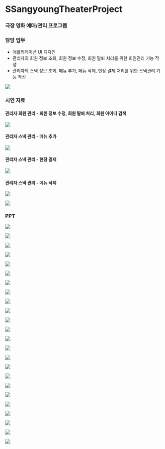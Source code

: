 # SSangyoungTheaterProject
### 극장 영화 예매/관리 프로그램

### 담당 업무
- 애플리케이션 UI 디자인
- 관리자의 회원 정보 조회, 회원 정보 수정, 회원 탈퇴 처리를 위한 회원관리 기능 작성
- 관리자의 스낵 정보 조회, 메뉴 추가, 메뉴 삭제, 현장 결제 처리를 위한 스낵관리 기능 작성

![](https://github.com/rlawjddbs/SSangyoungTheaterProject/blob/master/readme_resource/common/slicer.png)


### 시연 자료

#### 관리자 회원 관리 - 회원 정보 수정, 회원 탈퇴 처리, 회원 아이디 검색
![](https://github.com/rlawjddbs/SSangyoungTheaterProject/blob/master/readme_resource/admin_member_manager1.gif)


#### 관리자 스낵 관리 - 메뉴 추가
![](https://github.com/rlawjddbs/SSangyoungTheaterProject/blob/master/readme_resource/admin_snack_manager1.gif)

#### 관리자 스낵 관리 - 현장 결제
![](https://github.com/rlawjddbs/SSangyoungTheaterProject/blob/master/readme_resource/admin_snack_manager2.gif)

#### 관리자 스낵 관리 - 메뉴 삭제
![](https://github.com/rlawjddbs/SSangyoungTheaterProject/blob/master/readme_resource/admin_snack_manager3.gif)

![](https://github.com/rlawjddbs/SSangyoungTheaterProject/blob/master/readme_resource/common/slicer.png)

### PPT
![](https://github.com/rlawjddbs/SSangyoungTheaterProject/blob/master/readme_resource/ppt/1.jpg)

![](https://github.com/rlawjddbs/SSangyoungTheaterProject/blob/master/readme_resource/ppt/3.jpg)

![](https://github.com/rlawjddbs/SSangyoungTheaterProject/blob/master/readme_resource/ppt/20.jpg)

![](https://github.com/rlawjddbs/SSangyoungTheaterProject/blob/master/readme_resource/ppt/21.jpg)

![](https://github.com/rlawjddbs/SSangyoungTheaterProject/blob/master/readme_resource/ppt/22.jpg)

![](https://github.com/rlawjddbs/SSangyoungTheaterProject/blob/master/readme_resource/ppt/23.jpg)

![](https://github.com/rlawjddbs/SSangyoungTheaterProject/blob/master/readme_resource/ppt/24.jpg)

![](https://github.com/rlawjddbs/SSangyoungTheaterProject/blob/master/readme_resource/ppt/43.jpg)

![](https://github.com/rlawjddbs/SSangyoungTheaterProject/blob/master/readme_resource/ppt/44.jpg)

![](https://github.com/rlawjddbs/SSangyoungTheaterProject/blob/master/readme_resource/ppt/45.jpg)

![](https://github.com/rlawjddbs/SSangyoungTheaterProject/blob/master/readme_resource/ppt/46.jpg)

![](https://github.com/rlawjddbs/SSangyoungTheaterProject/blob/master/readme_resource/ppt/47.jpg)

![](https://github.com/rlawjddbs/SSangyoungTheaterProject/blob/master/readme_resource/ppt/48.jpg)

![](https://github.com/rlawjddbs/SSangyoungTheaterProject/blob/master/readme_resource/ppt/49.jpg)

![](https://github.com/rlawjddbs/SSangyoungTheaterProject/blob/master/readme_resource/ppt/50.jpg)

![](https://github.com/rlawjddbs/SSangyoungTheaterProject/blob/master/readme_resource/ppt/51.jpg)

![](https://github.com/rlawjddbs/SSangyoungTheaterProject/blob/master/readme_resource/ppt/52.jpg)

![](https://github.com/rlawjddbs/SSangyoungTheaterProject/blob/master/readme_resource/ppt/53.jpg)

![](https://github.com/rlawjddbs/SSangyoungTheaterProject/blob/master/readme_resource/ppt/54.jpg)

![](https://github.com/rlawjddbs/SSangyoungTheaterProject/blob/master/readme_resource/ppt/55.jpg)

![](https://github.com/rlawjddbs/SSangyoungTheaterProject/blob/master/readme_resource/ppt/56.jpg)

![](https://github.com/rlawjddbs/SSangyoungTheaterProject/blob/master/readme_resource/ppt/57.jpg)

![](https://github.com/rlawjddbs/SSangyoungTheaterProject/blob/master/readme_resource/ppt/58.jpg)

![](https://github.com/rlawjddbs/SSangyoungTheaterProject/blob/master/readme_resource/ppt/59.jpg)




